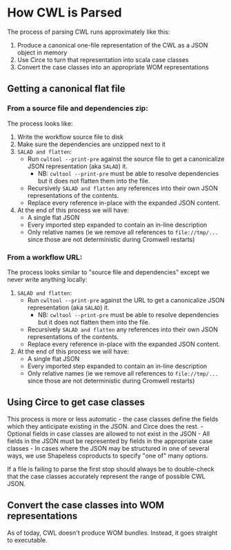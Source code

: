 # How CWL is Parsed

The process of parsing CWL runs approximately like this:

1. Produce a canonical one-file representation of the CWL as a JSON object in memory 
1. Use Circe to turn that representation into scala case classes
1. Convert the case classes into an appropriate WOM representations

## Getting a canonical flat file

### From a source file and dependencies zip:

The process looks like:

1. Write the workflow source file to disk
1. Make sure the dependencies are unzipped next to it
1. `SALAD and flatten`:
    - Run `cwltool --print-pre` against the source file to get a canonicalize JSON representation (aka `SALAD`) it.
        - NB: `cwltool --print-pre` must be able to resolve dependencies but it does not flatten them into the file.
    - Recursively `SALAD and flatten` any references into their own JSON representations of the contents.
    - Replace every reference in-place with the expanded JSON content.
1. At the end of this process we will have:
    - A single flat JSON 
    - Every imported step expanded to contain an in-line description
    - Only relative names (ie we remove all references to `file://tmp/...` since those are not deterministic during Cromwell restarts)

### From a workflow URL:

The process looks similar to "source file and dependencies" except we never write anything locally:

1. `SALAD and flatten`:
    - Run `cwltool --print-pre` against the URL to get a canonicalize JSON representation (aka `SALAD`) it.
        - NB: `cwltool --print-pre` must be able to resolve dependencies but it does not flatten them into the file.
    - Recursively `SALAD and flatten` any references into their own JSON representations of the contents.
    - Replace every reference in-place with the expanded JSON content.
1. At the end of this process we will have:
    - A single flat JSON 
    - Every imported step expanded to contain an in-line description
    - Only relative names (ie we remove all references to `file://tmp/...` since those are not deterministic during Cromwell restarts)


## Using Circe to get case classes

This process is more or less automatic - the case classes define the fields which they anticipate existing in the JSON.
and Circe does the rest.
    - Optional fields in case classes are allowed to not exist in the JSON
    - All fields in the JSON must be represented by fields in the appropriate case classes
    - In cases where the JSON may be structured in one of several ways, we use Shapeless coproducts to specify "one of" many options.

If a file is failing to parse the first stop should always be to double-check that the case classes accurately represent
the range of possible CWL JSON.

## Convert the case classes into WOM representations

As of today, CWL doesn't produce WOM bundles. Instead, it goes straight to executable.
